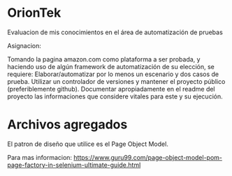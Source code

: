 # OrionTek
Evaluacion de mis conocimientos en el área de automatización de pruebas

Asignacion:

Tomando la pagina amazon.com como plataforma a ser probada, y haciendo uso de algún framework de automatización de su elección, se requiere:
Elaborar/automatizar por lo menos un escenario y dos casos de prueba.
Utilizar un controlador de versiones y mantener el proyecto público (preferiblemente github).
Documentar apropiadamente en el readme del proyecto las informaciones que considere vitales para este y su ejecución.

# Archivos agregados

El patron de diseño que utilice es el Page Object Model.

Para mas informacion: https://www.guru99.com/page-object-model-pom-page-factory-in-selenium-ultimate-guide.html


